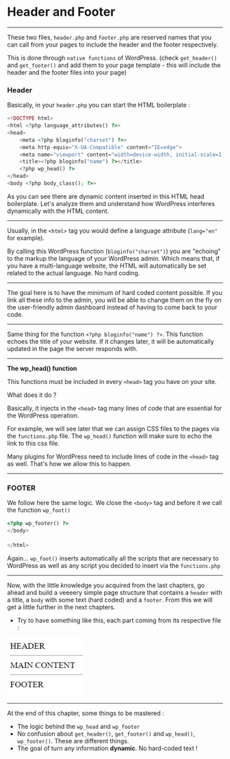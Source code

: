 # Header and Footer

---

These two files, `header.php` and `footer.php` are reserved names that you can call from your pages to include the header and the footer respectively.

This is done through `native functions` of WordPress. (check `get_header()` and `get_footer()` and add them to your page template - this will include the header and the footer files into your page)

### Header

Basically, in your `header.php` you can start the HTML boilerplate :

```php
<!DOCTYPE html>
<html <?php language_attributes() ?>>
<head>
    <meta <?php bloginfo("charset") ?>>
    <meta http-equiv="X-UA-Compatible" content="IE=edge">
    <meta name="viewport" content="width=device-width, initial-scale=1.0">
    <title><?php bloginfo("name") ?></title>
    <?php wp_head() ?>
</head>
<body <?php body_class(); ?>>
```

As you can see there are dynamic content inserted in this HTML head boilerplate. Let's analyze them and understand how WordPress interferes dynamically with the HTML content.

---

Usually, in the `<html>` tag you would define a language attribute (`lang="en"` for example).

By calling this WordPress function (`bloginfo("charset")`) you are "echoing" to the markup the language of your WordPress admin. Which means that, if you have a multi-language website, the HTML will automatically be set related to the actual language. No hard coding.

---

The goal here is to have the minimum of hard coded content possible. If you link all these info to the admin, you will be able to change them on the fly on the user-friendly admin dashboard instead of having to come back to your code.

---

Same thing for the function `<?php bloginfo("name") ?>`. This function echoes the title of your website. If it changes later, it will be automatically updated in the page the server responds with.

---

**The wp_head() function**

This functions must be included in every `<head>` tag you have on your site.

What does it do ?

Basically, it injects in the `<head>` tag many lines of code that are essential for the WordPress operation.

For example, we will see later that we can assign CSS files to the pages via the `functions.php` file. The `wp_head()` function will make sure to echo the link to this css file.

Many plugins for WordPress need to include lines of code in the `<head>` tag as well. That's how we allow this to happen.

---

### FOOTER

We follow here the same logic. We close the `<body>` tag and before it we call the function `wp_foot()`

```php
<?php wp_footer() ?>
</body>

</html>
```

Again... `wp_foot()` inserts automatically all the scripts that are necessary to WordPress as well as any script you decided to insert via the `functions.php`

---

Now, with the little knowledge you acquired from the last chapters, go ahead and build a veeeery simple page structure that contains a `header` with a title, a `body` with some text (hard coded) and a `footer`. From this we will get a little further in the next chapters.

- Try to have something like this, each part coming from its respective file :

![alt text](image-2.png)

---

At the end of this chapter, some things to be mastered :

- The logic behind the `wp_head` and `wp_footer`
- No confusion about `get_header()`, `get_footer()` and `wp_head()`, `wp_footer()`. These are different things.
- The goal of turn any information **dynamic**. No hard-coded text !
